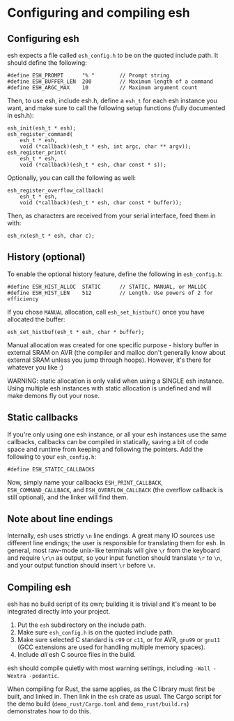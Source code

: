 Configuring and compiling esh
=============================

Configuring esh
---------------

esh expects a file called `esh_config.h` to be on the quoted include path. It
should define the following:

    #define ESH_PROMPT      "% "        // Prompt string
    #define ESH_BUFFER_LEN  200         // Maximum length of a command
    #define ESH_ARGC_MAX    10          // Maximum argument count


Then, to use esh, include esh.h, define a `esh_t` for each esh instance you
want, and make sure to call the following setup functions (fully documented in
esh.h):

    esh_init(esh_t * esh);
    esh_register_command(
        esh_t * esh,
        void (*callback)(esh_t * esh, int argc, char ** argv));
    esh_register_print(
        esh_t * esh,
        void (*callback)(esh_t * esh, char const * s));


Optionally, you can call the following as well:

    esh_register_overflow_callback(
        esh_t * esh,
        void (*callback)(esh_t * esh, char const * buffer));


Then, as characters are received from your serial interface, feed them in with:

    esh_rx(esh_t * esh, char c);

History (optional)
------------------

To enable the optional history feature, define the following in `esh_config.h`:

    #define ESH_HIST_ALLOC  STATIC      // STATIC, MANUAL, or MALLOC
    #define ESH_HIST_LEN    512         // Length. Use powers of 2 for efficiency

If you chose `MANUAL` allocation, call `esh_set_histbuf()` once you have allocated
the buffer:

    esh_set_histbuf(esh_t * esh, char * buffer);

Manual allocation was created for one specific purpose - history buffer in
external SRAM on AVR (the compiler and malloc don't generally know about
external SRAM unless you jump through hoops). However, it's there for
whatever you like :)

WARNING: static allocation is only valid when using a SINGLE esh instance.
Using multiple esh instances with static allocation is undefined and will make
demons fly out your nose.

Static callbacks
----------------

If you're only using one esh instance, or all your esh instances use the same
callbacks, callbacks can be compiled in statically, saving a bit of code space
and runtime from keeping and following the pointers. Add the following to
your `esh_config.h`:

    #define ESH_STATIC_CALLBACKS

Now, simply name your callbacks `ESH_PRINT_CALLBACK`, `ESH_COMMAND_CALLBACK`,
and `ESH_OVERFLOW_CALLBACK` (the overflow callback is still optional), and the
linker will find them.

Note about line endings
-----------------------

Internally, esh uses strictly `\n` line endings. A great many IO sources
use different line endings; the user is responsible for translating them for
esh. In general, most raw-mode unix-like terminals will give `\r` from the
keyboard and require `\r\n` as output, so your input function should
translate `\r` to `\n`, and your output function should insert `\r` before
`\n`.

Compiling esh
-------------

esh has no build script of its own; building it is trivial and it's meant to be
integrated directly into your project.

1. Put the `esh` subdirectory on the include path.
2. Make sure `esh_config.h` is on the quoted include path.
3. Make sure selected C standard is `c99` or `c11`, or for AVR,
    `gnu99` or `gnu11` (GCC extensions are used for handling multiple
    memory spaces).
4. Include *all* esh C source files in the build.

esh should compile quietly with most warning settings, including
`-Wall -Wextra -pedantic`.

When compiling for Rust, the same applies, as the C library must first be
built, and linked in. Then link in the `esh` crate as usual. The Cargo
script for the demo build (`demo_rust/Cargo.toml` and `demo_rust/build.rs`)
demonstrates how to do this.

